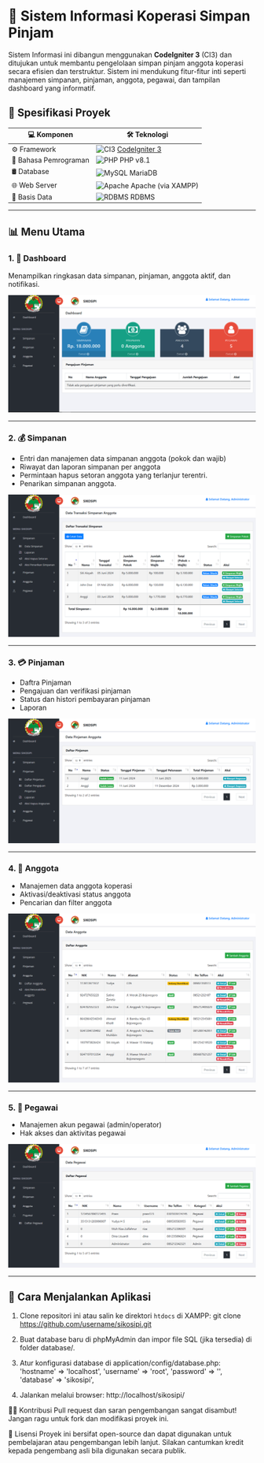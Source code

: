# 🏦 Sistem Informasi Koperasi Simpan Pinjam

Sistem Informasi ini dibangun menggunakan **CodeIgniter 3** (CI3) dan ditujukan untuk membantu pengelolaan simpan pinjam anggota koperasi 
secara efisien dan terstruktur. Sistem ini mendukung fitur-fitur inti seperti 
manajemen simpanan, pinjaman, anggota, pegawai, dan tampilan dashboard yang informatif.

## 📌 Spesifikasi Proyek

| 💻 Komponen         | 🛠️ Teknologi                                                                 |
|---------------------|------------------------------------------------------------------------------|
| ⚙️ Framework        | ![CI3](https://img.shields.io/badge/CodeIgniter-3-red?logo=codeigniter) [CodeIgniter 3](https://codeigniter.com) |
| 🧠 Bahasa Pemrograman | ![PHP](https://img.shields.io/badge/PHP-8.1-blue?logo=php) PHP v8.1                      |
| 🛢️ Database         | ![MySQL](https://img.shields.io/badge/MySQL-MariaDB-4479A1?logo=mysql&logoColor=white) MariaDB |
| 🌐 Web Server       | ![Apache](https://img.shields.io/badge/Apache-2.4-darkred?logo=apache) Apache (via XAMPP) |
| 🧮 Basis Data       | ![RDBMS](https://img.shields.io/badge/RDBMS-Relational-blue) RDBMS                        |

---

## 📊 Menu Utama

### 1. 📍 Dashboard
Menampilkan ringkasan data simpanan, pinjaman, anggota aktif, dan notifikasi.

![Dashboard Screenshot](screenshots/dashboard.png)

---

### 2. 💰 Simpanan
- Entri dan manajemen data simpanan anggota (pokok dan wajib)
- Riwayat dan laporan simpanan per anggota
- Permintaan hapus setoran anggota yang terlanjur terentri.
- Penarikan simpanan anggota.

![Simpanan Screenshot](screenshots/simpanan.png)

---

### 3. 💳 Pinjaman
- Daftra Pinjaman
- Pengajuan dan verifikasi pinjaman
- Status dan histori pembayaran pinjaman
- Laporan

![Pinjaman Screenshot](screenshots/pinjaman.png)

---

### 4. 👥 Anggota
- Manajemen data anggota koperasi
- Aktivasi/deaktivasi status anggota
- Pencarian dan filter anggota

![Anggota Screenshot](screenshots/anggota.png)

---

### 5. 👤 Pegawai
- Manajemen akun pegawai (admin/operator)
- Hak akses dan aktivitas pegawai

![Pegawai Screenshot](screenshots/pegawai.png)

---

## 🚀 Cara Menjalankan Aplikasi

1. Clone repositori ini atau salin ke direktori `htdocs` di XAMPP:
   git clone https://github.com/username/sikosipi.git
   
2. Buat database baru di phpMyAdmin dan impor file SQL (jika tersedia) di folder database/.

3. Atur konfigurasi database di application/config/database.php:
	'hostname' => 'localhost',
	'username' => 'root',
	'password' => '',
	'database' => 'sikosipi',
	
4. Jalankan melalui browser:
	http://localhost/sikosipi/
	

🧑‍💻 Kontribusi
Pull request dan saran pengembangan sangat disambut! Jangan ragu untuk fork dan modifikasi proyek ini.

📃 Lisensi
Proyek ini bersifat open-source dan dapat digunakan untuk pembelajaran atau pengembangan lebih lanjut. Silakan cantumkan kredit kepada pengembang asli bila digunakan secara publik.



